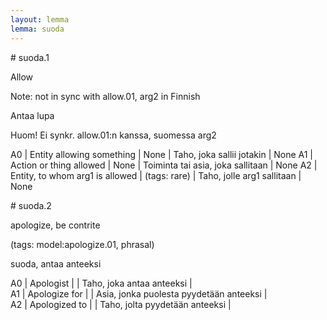 ```yaml
---
layout: lemma
lemma: suoda
---
```


<div class="sense">
# <span class="sensename">suoda.1</span>

<span class="description">Allow</span>

Note: not in sync with allow.01, arg2 in Finnish

<span class="description">Antaa lupa</span>

Huom! Ei synkr. allow.01:n kanssa, suomessa arg2

A0 | Entity allowing something | None | Taho, joka sallii jotakin | None
A1 | Action or thing allowed | None | Toiminta tai asia, joka sallitaan | None
A2 | Entity, to whom arg1 is allowed | (tags: rare) | Taho, jolle arg1 sallitaan | None

</div>

<div class="sense">
# <span class="sensename">suoda.2</span>

<span class="description">apologize, be contrite</span>

(tags: model:apologize.01, phrasal)

<span class="description">suoda, antaa anteeksi</span>

A0 | Apologist |   | Taho, joka antaa anteeksi |  
A1 | Apologize for |   | Asia, jonka puolesta pyydetään anteeksi |  
A2 | Apologized to |   | Taho, jolta pyydetään anteeksi |  

</div>

